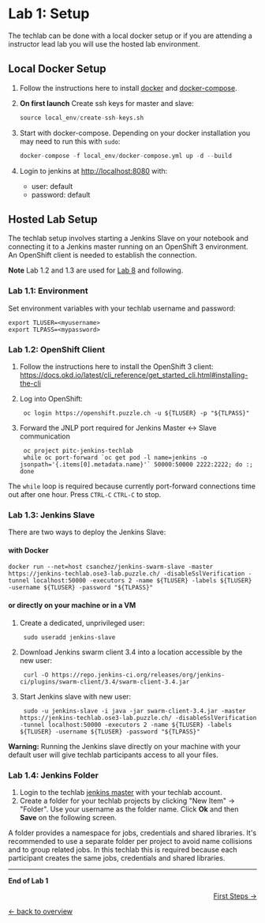 # Lab 1: Setup

The techlab can be done with a local docker setup or if you are attending a instructor lead lab you will use the hosted lab environment.


## Local Docker Setup

1. Follow the instructions here to install [docker](https://docs.docker.com/get-docker/) and [docker-compose](https://docs.docker.com/compose/install/).
2. **On first launch** Create ssh keys for master and slave:

   ```s
   source local_env/create-ssh-keys.sh
   ```

3. Start with docker-compose. Depending on your docker installation you may need to run this with `sudo`:

   ```s
   docker-compose -f local_env/docker-compose.yml up -d --build
   ```

4. Login to jenkins at <http://localhost:8080> with:
   * user: default
   * password: default


## Hosted Lab Setup

The techlab setup involves starting a Jenkins Slave on your notebook and connecting it
to a Jenkins master running on an OpenShift 3 environment. An OpenShift client is needed
to establish the connection.

**Note** Lab 1.2 and 1.3 are used for [Lab 8](08_tools.md) and following.


### Lab 1.1: Environment

Set environment variables with your techlab username and password:

    export TLUSER=<myusername>
    export TLPASS=<mypassword>


### Lab 1.2: OpenShift Client

1. Follow the instructions here to install the OpenShift 3 client:
<https://docs.okd.io/latest/cli_reference/get_started_cli.html#installing-the-cli>

2. Log into OpenShift:

        oc login https://openshift.puzzle.ch -u ${TLUSER} -p "${TLPASS}"

3. Forward the JNLP port required for Jenkins Master <-> Slave communication

        oc project pitc-jenkins-techlab
        while oc port-forward `oc get pod -l name=jenkins -o jsonpath='{.items[0].metadata.name}'` 50000:50000 2222:2222; do :; done

The ``while`` loop  is required because currently port-forward connections time out after one hour.
Press ``CTRL-C`` ``CTRL-C`` to stop.


### Lab 1.3: Jenkins Slave

There are two ways to deploy the Jenkins Slave:


#### with Docker

    docker run --net=host csanchez/jenkins-swarm-slave -master https://jenkins-techlab.ose3-lab.puzzle.ch/ -disableSslVerification -tunnel localhost:50000 -executors 2 -name ${TLUSER} -labels ${TLUSER} -username ${TLUSER} -password "${TLPASS}"


#### or directly on your machine or in a VM

1. Create a dedicated, unprivileged user:

        sudo useradd jenkins-slave

2. Download Jenkins swarm client 3.4 into a location accessible by the new user:

        curl -O https://repo.jenkins-ci.org/releases/org/jenkins-ci/plugins/swarm-client/3.4/swarm-client-3.4.jar

3. Start Jenkins slave with new user:

        sudo -u jenkins-slave -i java -jar swarm-client-3.4.jar -master https://jenkins-techlab.ose3-lab.puzzle.ch/ -disableSslVerification -tunnel localhost:50000 -executors 2 -name ${TLUSER} -labels ${TLUSER} -username ${TLUSER} -password "${TLPASS}"

**Warning:** Running the Jenkins slave directly on your machine with your default user
will give techlab participants access to all your files.


### Lab 1.4: Jenkins Folder

1. Login to the techlab [jenkins master](https://jenkins-techlab.ose3-lab.puzzle.ch/) with your techlab account.
2. Create a folder for your techlab projects by clicking "New Item" -> "Folder". Use your username
as the folder name. Click **Ok** and then **Save** on the following screen.

A folder provides a namespace for jobs, credentials and shared libraries. It's recommended
to use a separate folder per project to avoid name collisions and to group related jobs.
In this techlab this is required because each participant creates the same jobs, credentials and shared libraries.

---

**End of Lab 1**

<p width="100px" align="right"><a href="02_first_steps.md">First Steps →</a></p>

[← back to overview](../README.md)
